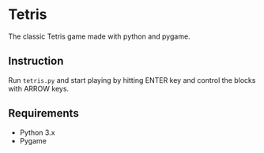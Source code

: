 # Tetris
The classic Tetris game made with python and pygame.

## Instruction
Run `tetris.py` and start playing by hitting ENTER key and control the blocks with ARROW keys.

## Requirements
- Python 3.x
- Pygame
